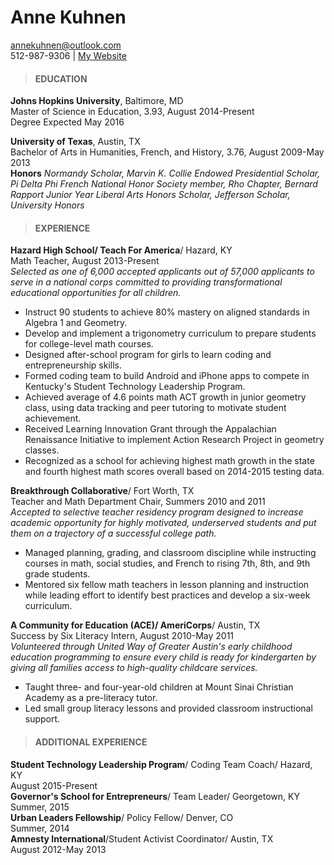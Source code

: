 # Anne Kuhnen
annekuhnen@outlook.com  
512-987-9306 | [My Website](annekuhnen.com)

>#### EDUCATION

**Johns Hopkins University**, Baltimore, MD  
Master of Science in Education, 3.93, August 2014-Present  
Degree Expected May 2016

**University of Texas**, Austin, TX  
Bachelor of Arts in Humanities, French, and History, 3.76, August 2009-May 2013  
**Honors** _Normandy Scholar, Marvin K. Collie Endowed Presidential Scholar, Pi Delta Phi French National Honor Society member, Rho Chapter, Bernard Rapport Junior Year Liberal Arts Honors Scholar, Jefferson Scholar, University Honors_

>#### EXPERIENCE  

**Hazard High School/ Teach For America**/ Hazard, KY  
Math Teacher, August 2013-Present  
_Selected as one of 6,000 accepted applicants out of 57,000 applicants to serve in a national corps committed to providing transformational educational opportunities for all children._
* Instruct 90 students to achieve 80% mastery on aligned standards in Algebra 1 and Geometry.  
* Develop and implement a trigonometry curriculum to prepare students for college-level math courses.  
* Designed after-school program for girls to learn coding and entrepreneurship skills.  
* Formed coding team to build Android and iPhone apps to compete in Kentucky's Student Technology Leadership Program.  
* Achieved average of 4.6 points math ACT growth in junior geometry class, using data tracking and peer tutoring to motivate student achievement.  
* Received Learning Innovation Grant through the Appalachian Renaissance Initiative to implement Action Research Project in geometry classes.
* Recognized as a school for achieving highest math growth in the state and fourth highest math scores overall based on 2014-2015 testing data.

**Breakthrough Collaborative**/ Fort Worth, TX  
Teacher and Math Department Chair, Summers 2010 and 2011  
_Accepted to selective teacher residency program designed to increase academic opportunity for highly motivated, underserved students and put them on a trajectory of a successful college path._  
* Managed planning, grading, and classroom discipline while instructing courses in math, social studies, and French to rising 7th, 8th, and 9th grade students.  
* Mentored six fellow math teachers in lesson planning and instruction while leading effort to identify best practices and develop a six-week curriculum.

**A Community for Education (ACE)/ AmeriCorps**/ Austin, TX  
Success by Six Literacy Intern, August 2010-May 2011  
_Volunteered through United Way of Greater Austin's early childhood education programming to ensure every child is ready for kindergarten by giving all families access to high-quality childcare services._  
* Taught three- and four-year-old children at Mount Sinai Christian Academy as a pre-literacy tutor.  
* Led small group literacy lessons and provided classroom instructional support.  

>#### ADDITIONAL EXPERIENCE  

**Student Technology Leadership Program**/ Coding Team Coach/ Hazard, KY  
  August 2015-Present  
**Governor's School for Entrepreneurs**/ Team Leader/ Georgetown, KY  
  Summer, 2015  
**Urban Leaders Fellowship**/ Policy Fellow/ Denver, CO  
  Summer, 2014  
**Amnesty International**/Student Activist Coordinator/ Austin, TX  
  August 2012-May 2013

